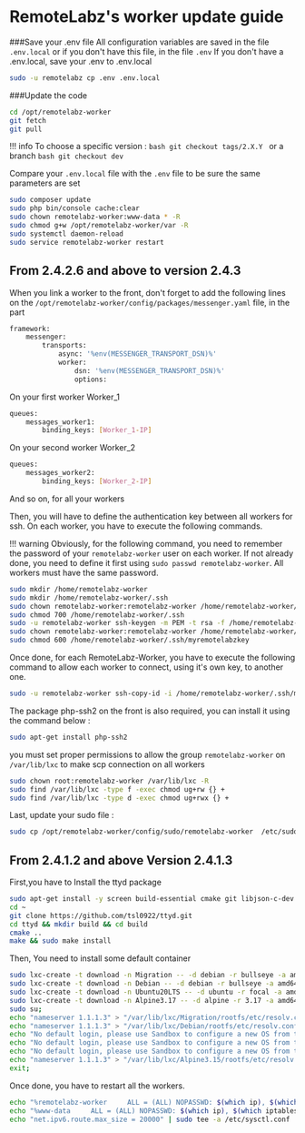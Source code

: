 # RemoteLabz's worker update guide

###Save your .env file
All configuration variables are saved in the file `.env.local` or if you don't have this file, in the file `.env`
If you don't have a .env.local, save your .env to .env.local
```bash
sudo -u remotelabz cp .env .env.local
```

###Update the code
```bash
cd /opt/remotelabz-worker
git fetch
git pull
```

!!! info
    To choose a specific version :
    ```bash
    git checkout tags/2.X.Y
    ```
    or a branch
    ```bash
    git checkout dev
    ```

Compare your `.env.local` file with the `.env` file to be sure the same parameters are set 

```bash
sudo composer update
sudo php bin/console cache:clear
sudo chown remotelabz-worker:www-data * -R
sudo chmod g+w /opt/remotelabz-worker/var -R
sudo systemctl daemon-reload
sudo service remotelabz-worker restart
```

## From 2.4.2.6 and above to version 2.4.3
When you link a worker to the front, don't forget to add the following lines on the `/opt/remotelabz-worker/config/packages/messenger.yaml` file, in the part 
```bash
framework:
    messenger:
        transports:
            async: '%env(MESSENGER_TRANSPORT_DSN)%'
            worker: 
                dsn: '%env(MESSENGER_TRANSPORT_DSN)%'
                options:
```
On your first worker Worker_1

```bash
queues:
    messages_worker1:
        binding_keys: [Worker_1-IP]
```

On your second worker Worker_2
```bash
queues:
    messages_worker2:
        binding_keys: [Worker_2-IP]
```
And so on, for all your workers

Then, you will have to define the authentication key between all workers for ssh. On each worker, you have to execute the following commands. 

!!! warning
    Obviously, for the following command, you need to remember the password of your `remotelabz-worker` user on each worker. If not already done, you need to define it first using `sudo passwd remotelabz-worker`. All workers must have the same password.

```bash
sudo mkdir /home/remotelabz-worker
sudo mkdir /home/remotelabz-worker/.ssh
sudo chown remotelabz-worker:remotelabz-worker /home/remotelabz-worker/.ssh
sudo chmod 700 /home/remotelabz-worker/.ssh
sudo -u remotelabz-worker ssh-keygen -m PEM -t rsa -f /home/remotelabz-worker/.ssh/myremotelabzkey
sudo chown remotelabz-worker:remotelabz-worker /home/remotelabz-worker/.ssh -R
sudo chmod 600 /home/remotelabz-worker/.ssh/myremotelabzkey
```

Once done, for each RemoteLabz-Worker, you have to execute the following command to allow each worker to connect, using it's own key, to another one.
```bash
sudo -u remotelabz-worker ssh-copy-id -i /home/remotelabz-worker/.ssh/myremotelabzkey.pub remotelabz-worker@Worker_X-IP
```

The package php-ssh2 on the front is also required, you can install it using the command below :
```bash
sudo apt-get install php-ssh2
```

you must set proper permissions to allow the group `remotelabz-worker` on `/var/lib/lxc` to make scp connection on all workers

```bash
sudo chown root:remotelabz-worker /var/lib/lxc -R
sudo find /var/lib/lxc -type f -exec chmod ug+rw {} +
sudo find /var/lib/lxc -type d -exec chmod ug+rwx {} +
```

Last, update your sudo file :
```bash
sudo cp /opt/remotelabz-worker/config/sudo/remotelabz-worker  /etc/sudoers.d/remotelabz-worker
```

## From 2.4.1.2 and above Version 2.4.1.3

First,you have to Install the ttyd package

```bash
sudo apt-get install -y screen build-essential cmake git libjson-c-dev libwebsockets-dev
cd ~
git clone https://github.com/tsl0922/ttyd.git
cd ttyd && mkdir build && cd build
cmake ..
make && sudo make install
```

Then, You need to install some default container
```bash
sudo lxc-create -t download -n Migration -- -d debian -r bullseye -a amd64 --keyserver hkp://keyserver.ubuntu.com;
sudo lxc-create -t download -n Debian -- -d debian -r bullseye -a amd64 --keyserver hkp://keyserver.ubuntu.com;
sudo lxc-create -t download -n Ubuntu20LTS -- -d ubuntu -r focal -a amd64 --keyserver hkp://keyserver.ubuntu.com;
sudo lxc-create -t download -n Alpine3.17 -- -d alpine -r 3.17 -a amd64 --keyserver hkp://keyserver.ubuntu.com;
sudo su;
echo "nameserver 1.1.1.3" > "/var/lib/lxc/Migration/rootfs/etc/resolv.conf";
echo "nameserver 1.1.1.3" > "/var/lib/lxc/Debian/rootfs/etc/resolv.conf";
echo "No default login, please use Sandbox to configure a new OS from this" >> "/var/lib/lxc/Debian/rootfs/etc/issue";
echo "No default login, please use Sandbox to configure a new OS from this" >> "/var/lib/lxc/Ubuntu20LTS/rootfs/etc/issue";
echo "No default login, please use Sandbox to configure a new OS from this" >> "/var/lib/lxc/Alpine3.15/rootfs/etc/issue";
echo "nameserver 1.1.1.3" > "/var/lib/lxc/Alpine3.15/rootfs/etc/resolv.conf";
exit;
```
Once done, you have to restart all the workers.
```bash
echo "%remotelabz-worker     ALL = (ALL) NOPASSWD: $(which ip), $(which iptables), $(which ovs-vsctl), $(which systemctl) start remotelabz*, $(which systemctl) stop remotelabz*, $(which systemctl) restart remotelabz*, $(which systemctl) status remotelabz*" | sudo tee /etc/sudoers.d/remotelabz-worker
echo "%www-data     ALL = (ALL) NOPASSWD: $(which ip), $(which iptables), $(which ovs-vsctl), $(which systemctl) start remotelabz*, $(which systemctl) stop remotelabz*, $(which systemctl) restart remotelabz*, $(which systemctl) status remotelabz*" | sudo tee -a /etc/sudoers.d/remotelabz-worker
echo "net.ipv6.route.max_size = 20000" | sudo tee -a /etc/sysctl.conf
```
